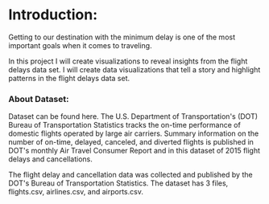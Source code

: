 # Introduction:
Getting to our destination with the minimum delay is one of the most important goals when it comes to traveling.


In this project I will create visualizations to reveal insights from the flight delays data set. I will create data visualizations that tell a story and highlight patterns in the flight delays data set.
### About Dataset:
Dataset can be found here.
The U.S. Department of Transportation's (DOT) Bureau of Transportation Statistics tracks the on-time performance of domestic flights operated by large air carriers. Summary information on the number of on-time, delayed, canceled, and diverted flights is published in DOT's monthly Air Travel Consumer Report and in this dataset of 2015 flight delays and cancellations.


The flight delay and cancellation data was collected and published by the DOT's Bureau of Transportation Statistics.
The dataset has 3 files, flights.csv, airlines.csv, and airports.csv. 

